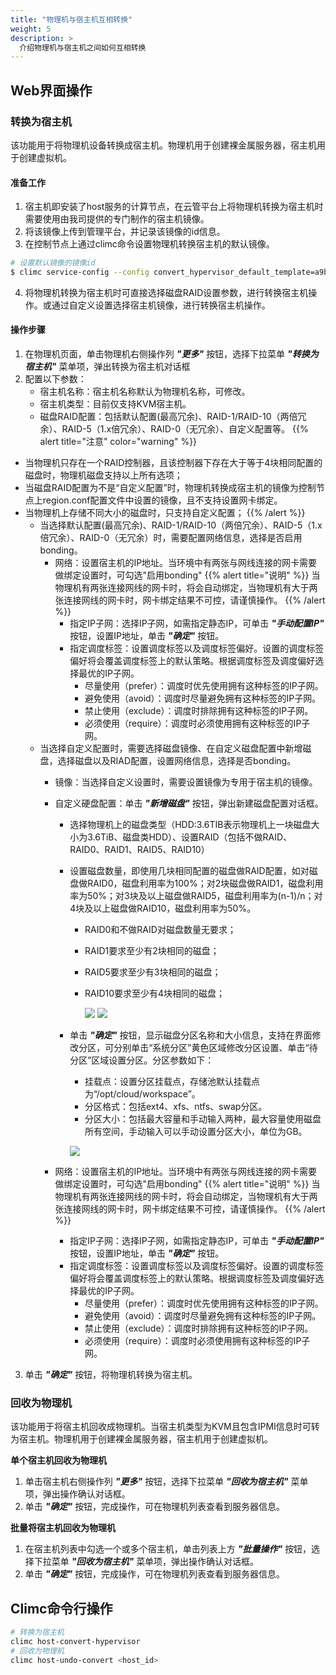 ```yaml
---
title: "物理机与宿主机互相转换"
weight: 5
description: >
  介绍物理机与宿主机之间如何互相转换
---
```


## Web界面操作

### 转换为宿主机

该功能用于将物理机设备转换成宿主机。物理机用于创建裸金属服务器，宿主机用于创建虚拟机。

#### 准备工作

1. 宿主机即安装了host服务的计算节点，在云管平台上将物理机转换为宿主机时需要使用由我司提供的专门制作的宿主机镜像。
2. 将该镜像上传到管理平台，并记录该镜像的id信息。
3. 在控制节点上通过climc命令设置物理机转换宿主机的默认镜像。

```bash
# 设置默认镜像的镜像id
$ climc service-config --config convert_hypervisor_default_template=a9b67435-8c08-4063-8ea6-d885ea26aa79 region2
```

4. 将物理机转换为宿主机时可直接选择磁盘RAID设置参数，进行转换宿主机操作。或通过自定义设置选择宿主机镜像，进行转换宿主机操作。

#### 操作步骤

1. 在物理机页面，单击物理机右侧操作列 **_"更多"_** 按钮，选择下拉菜单 **_"转换为宿主机"_** 菜单项，弹出转换为宿主机对话框
2. 配置以下参数：
    - 宿主机名称：宿主机名称默认为物理机名称，可修改。
    - 宿主机类型：目前仅支持KVM宿主机。
    - 磁盘RAID配置：包括默认配置(最高冗余)、RAID-1/RAID-10（两倍冗余）、RAID-5（1.x倍冗余）、RAID-0（无冗余）、自定义配置等。
{{% alert title="注意" color="warning" %}}
- 当物理机只存在一个RAID控制器，且该控制器下存在大于等于4块相同配置的磁盘时，物理机磁盘支持以上所有选项；
- 当磁盘RAID配置为不是“自定义配置”时，物理机转换成宿主机的镜像为控制节点上region.conf配置文件中设置的镜像，且不支持设置网卡绑定。
- 当物理机上存储不同大小的磁盘时，只支持自定义配置；
{{% /alert %}}
    - 当选择默认配置(最高冗余)、RAID-1/RAID-10（两倍冗余）、RAID-5（1.x倍冗余）、RAID-0（无冗余）时，需要配置网络信息，选择是否启用bonding。
       - 网络：设置宿主机的IP地址。当环境中有两张与网线连接的网卡需要做绑定设置时，可勾选"启用bonding"
{{% alert title="说明" %}}
  当物理机有两张连接网线的网卡时，将会自动绑定，当物理机有大于两张连接网线的网卡时，网卡绑定结果不可控，请谨慎操作。
{{% /alert %}}
          - 指定IP子网：选择IP子网，如需指定静态IP，可单击 **_"手动配置IP"_** 按钮，设置IP地址，单击 **_"确定"_** 按钮。
          - 指定调度标签：设置调度标签以及调度标签偏好。设置的调度标签偏好将会覆盖调度标签上的默认策略。根据调度标签及调度偏好选择最优的IP子网。
              - 尽量使用（prefer）：调度时优先使用拥有这种标签的IP子网。
              - 避免使用（avoid）：调度时尽量避免拥有这种标签的IP子网。
              - 禁止使用（exclude）：调度时排除拥有这种标签的IP子网。
              - 必须使用（require）：调度时必须使用拥有这种标签的IP子网。
    - 当选择自定义配置时，需要选择磁盘镜像、在自定义磁盘配置中新增磁盘，选择磁盘以及RIAD配置，设置网络信息，选择是否bonding。
      - 镜像：当选择自定义设置时，需要设置镜像为专用于宿主机的镜像。
      - 自定义硬盘配置：单击 **_"新增磁盘"_** 按钮，弹出新建磁盘配置对话框。
          - 选择物理机上的磁盘类型（HDD:3.6TIB表示物理机上一块磁盘大小为3.6TiB、磁盘类HDD）、设置RAID（包括不做RAID、RAID0、RAID1、RAID5、RAID10）
          - 设置磁盘数量，即使用几块相同配置的磁盘做RAID配置，如对磁盘做RAID0，磁盘利用率为100%；对2块磁盘做RAID1，磁盘利用率为50%；对3块及以上磁盘做RAID5，磁盘利用率为(n-1)/n；对4块及以上磁盘做RAID10，磁盘利用率为50%。
              - RAID0和不做RAID对磁盘数量无要求；
              - RAID1要求至少有2块相同的磁盘；
              - RAID5要求至少有3块相同的磁盘；
              - RAID10要求至少有4块相同的磁盘；
               
                ![](../../../images/computing/raid.png)
                ![](../../../images/computing/partition.png)
      
          - 单击 **_"确定"_** 按钮，显示磁盘分区名称和大小信息，支持在界面修改分区，可分别单击“系统分区”黄色区域修改分区设置、单击“待分区”区域设置分区。分区参数如下：
              - 挂载点：设置分区挂载点，存储池默认挂载点为“/opt/cloud/workspace”。
              - 分区格式：包括ext4、xfs、ntfs、swap分区。
              - 分区大小：包括最大容量和手动输入两种，最大容量使用磁盘所有空间，手动输入可以手动设置分区大小，单位为GB。
      
               ![](../../../images/computing/createpartition1\.png)
        
      - 网络：设置宿主机的IP地址。当环境中有两张与网线连接的网卡需要做绑定设置时，可勾选"启用bonding"
{{% alert title="说明" %}}
  当物理机有两张连接网线的网卡时，将会自动绑定，当物理机有大于两张连接网线的网卡时，网卡绑定结果不可控，请谨慎操作。
{{% /alert %}}
          - 指定IP子网：选择IP子网，如需指定静态IP，可单击 **_"手动配置IP"_** 按钮，设置IP地址，单击 **_"确定"_** 按钮。
          - 指定调度标签：设置调度标签以及调度标签偏好。设置的调度标签偏好将会覆盖调度标签上的默认策略。根据调度标签及调度偏好选择最优的IP子网。
              - 尽量使用（prefer）：调度时优先使用拥有这种标签的IP子网。
              - 避免使用（avoid）：调度时尽量避免拥有这种标签的IP子网。
              - 禁止使用（exclude）：调度时排除拥有这种标签的IP子网。
              - 必须使用（require）：调度时必须使用拥有这种标签的IP子网。

3. 单击 **_"确定"_** 按钮，将物理机转换为宿主机。



### 回收为物理机

该功能用于将宿主机回收成物理机。当宿主机类型为KVM且包含IPMI信息时可转为宿主机。物理机用于创建裸金属服务器，宿主机用于创建虚拟机。

**单个宿主机回收为物理机**

1. 单击宿主机右侧操作列 **_"更多"_** 按钮，选择下拉菜单 **_"回收为宿主机"_** 菜单项，弹出操作确认对话框。
2. 单击 **_"确定"_** 按钮，完成操作，可在物理机列表查看到服务器信息。

**批量将宿主机回收为物理机**

1. 在宿主机列表中勾选一个或多个宿主机，单击列表上方 **_"批量操作"_** 按钮，选择下拉菜单 **_"回收为宿主机"_** 菜单项，弹出操作确认对话框。
2. 单击 **_"确定"_** 按钮，完成操作，可在物理机列表查看到服务器信息。

## Climc命令行操作

```bash
# 转换为宿主机
climc host-convert-hypervisor
# 回收为物理机
climc host-undo-convert <host_id>
```